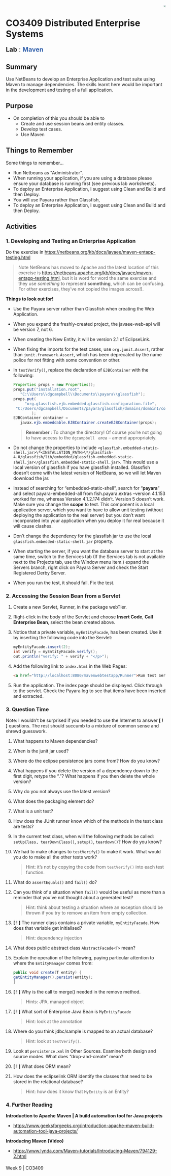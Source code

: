 <img  align="right" src="https://raw.githubusercontent.com/UCLAN-Programming/CO1404/70743259b9a3cc7da1aa57548388b5b7c5703dc6/Images/uclan-logo-2020.svg" style="zoom:40%" />



# CO3409 Distributed Enterprise Systems

<p style="font-size:20px;"> <b>Lab</b> : <span style="color:#3664ad;" ><b>Maven</b></span></p>



## Summary

Use NetBeans to develop an Enterprise Application and test suite using Maven to manage dependencies. The skills learnt here would be important in the development and testing of a full application. 



## Purpose

- On completion of this you should be able to
  - Create and use session beans and entity classes.
  - Develop test cases.
  - Use Maven



## Things to Remember

Some things to remember...

- Run Netbeans as "Administrator".
- When running your application, if you are using a database please ensure your database is running first (see previous lab worksheets).
- To deploy an Enterprise Application, I suggest using Clean and Build and then Deploy.
- You will use Payara rather than Glassfish,
- To deploy an Enterprise Application, I suggest using Clean and Build and then Deploy.



## Activities



### 1. Developing and Testing an Enterprise Application

Do the exercise in https://netbeans.org/kb/docs/javaee/maven-entapp-testing.html

> Note NetBeans has moved to Apache and the latest location of this exercise is https://netbeans.apache.org/kb/docs/javaee/maven-entapp-testing.html, but it is word for word the same exercise and they use *something* to represent **something**, which can be confusing. For other exercises, they’ve not copied the images across!).



**Things to look out for!**

- Use the Payara server rather than Glassfish when creating the Web Application.

  

- When you expand the freshly-created project, the javaee-web-api will be version 7, not 6.

  

- When creating the New Entity, it will be version 2.1 of EclipseLink.

  

- When fixing the imports for the test cases, use `org.junit.Assert`, rather than `junit.framework.Assert`, which has been deprecated by the name police for not fitting with some convention or other. 

  

- In `testVerify()`, replace the declaration of `EJBContainer` with the following:

  ```Java
  Properties props = new Properties();
  props.put("installation.root", 
     "C:\\Users\\dgcampbell\\Documents\\payara\\glassfish");
  props.put(
       "org.glassfish.ejb.embedded.glassfish.configuration.file",
   "C:/Users/dgcampbell/Documents/payara/glassfish/domains/domain1/config/domain.xml"
          );
  EJBContainer container = 
     javax.ejb.embeddable.EJBContainer.createEJBContainer(props);
  
  ```

  > **Remember** :  To change the directory! Of course you’re not going to have access to the `dgcampbell ` area – amend appropriately.

  

- Do not change the properties to include `<glassfish.embedded-static-shell.jar>\*<INSTALLATION_PATH>\*/glassfish-4.0/glassfish/lib/embedded/glassfish-embedded-static-shell.jar</glassfish.embedded-static-shell.jar>`. This would use a local version of glassfish if you have glassfish installed. Glassfish doesn’t come with the latest version of NetBeans, so we will let Maven download the jar.

  

- Instead of searching for “embedded-static-shell”, search for “**payara**” and select payara-embedded-all from fish.payara.extras –version 4.1.153 worked for me, whereas Version 4.1.2.174 didn’t. Version 5 doesn’t work. Make sure you change the **scope** to test. This component is a local application server, which you want to have to allow unit testing (without deploying the application to the real server) but you don’t want incorporated into your application when you deploy it for real because it will cause clashes.

  

- Don’t change the dependency for the glassfish jar to use the local `glassfish.embedded-static-shell.jar` property.

  

- When starting the server, if you want the database server to start at the same time, switch to the Services tab (If the Services tab is not available next to the Projects tab, use the Window menu item.) expand the Servers branch, right click on Payara Server and check the Start Registered Derby Server.

  

- When you run the test, it should fail. Fix the test. 



### 2. Accessing the Session Bean from a Servlet

1. Create a new Servlet, Runner, in the package webTier.

   

2. Right-click in the body of the Servlet and choose **Insert Code**, **Call Enterprise Bean**, select the bean created above.

   

3. Notice that a private variable, `myEntityFacade`, has been created. Use it by inserting the following code into the Servlet:

    ```Java
    myEntityFacade.insert(2);
    int verify = myEntityFacade.verify();
    out.println("verify: " + verify + "</p>");
    ```

   

4. Add the following link to `index.html` in the Web Pages:

   ```html
   <a href="http://localhost:8080/mavenwebtestapp/Runner">Run test Servlet</a>
   ```

   

5. Run the application. The index page should be displayed. Click through to the servlet. Check the Payara log to see that items have been inserted and extracted.



### 3. Question Time

Note: I wouldn’t be surprised if you needed to use the Internet to answer **[ ! ]** questions. The rest should succumb to a mixture of common sense and shrewd guesswork.

1. What happens to Maven dependencies?

   

2. When is the junit jar used?

   

3. Where do the eclipse persistence jars come from? How do you know?

   

4. What happens if you delete the version of a dependency down to the first digit, retype the “.”? What happens if you then delete the whole version?

   

5. Why do you not always use the latest version?

   

6. What does the packaging element do?

   

7. What is a unit test?

   

8. How does the JUnit runner know which of the methods in the test class are tests?

   

9. In the current test class, when will the following methods be called: `setUpClass, tearDownClass()`, `setup()`, `teardown()`? How do you know?

   

10. We had to make changes to `testVerify()` to make it work. What would you do to make all the other tests work? 

    > Hint: it’s not by copying the code from `testVerify()` into each test function.

    

11. What do `assertEquals()` and `fail()` do?

    

12. Can you think of a situation when `fail()` would be useful as more than a reminder that you’ve not thought about a generated test? 

    > Hint: think about testing a situation where an exception should be thrown if you try to remove an item from empty collection.

    

13. **[ ! ]** The runner class contains a private variable, `myEntityFacade`. How does that variable get initialised? 

    > Hint: dependency injection

    

14. What does public abstract class `AbstractFacade<T>` mean?

    

15. Explain the operation of the following, paying particular attention to where the `EntityManager` comes from:

    ```java
    public void create(T entity) {
    getEntityManager().persist(entity);
    }
    ```

    

16. **[ ! ]** Why is the call to merge() needed in the remove method. 

    > Hints: JPA, managed object

    

17. **[ ! ]** What sort of Enterprise Java Bean is `MyEntityFacade` 

    > Hint: look at the annotation 

    

18. Where do you think jdbc/sample is mapped to an actual database? 

    > Hint: look at `testVerify()`.

    

19. Look at `persistence.xml` in Other Sources. Examine both design and source modes. What does “drop-and-create” mean? 

    

20. **[ ! ]** What does ORM mean?

    

21. How does the eclipselink ORM identify the classes that need to be stored in the relational database? 

    > Hint: how does it know that `MyEntity` is an Entity?

    

### 4. Further Reading

**Introduction to Apache Maven | A build automation tool for Java projects**

- https://www.geeksforgeeks.org/introduction-apache-maven-build-automation-tool-java-projects/

**Introducing Maven (Video)**

-  https://www.lynda.com/Maven-tutorials/Introducing-Maven/794129-2.html

#### 



<div class=footer><div class=footer-text>Week 9 | CO3409 </div></div>

